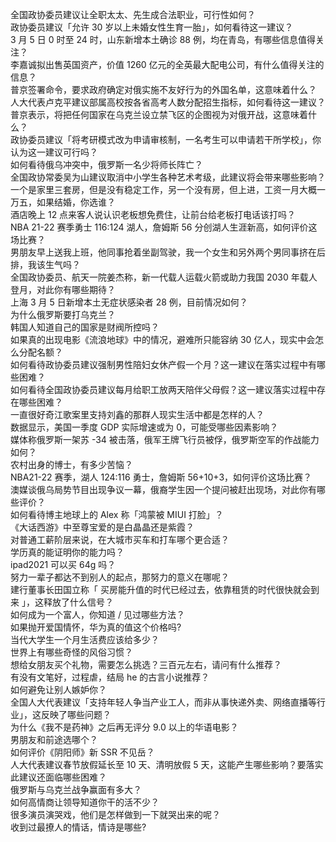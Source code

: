 全国政协委员建议让全职太太、先生成合法职业，可行性如何？  
政协委员建议「允许 30 岁以上未婚女性生育一胎」，如何看待这一建议？  
3 月 5 日 0 时至 24 时，山东新增本土确诊 88 例，均在青岛，有哪些信息值得关注？  
李嘉诚拟出售英国资产，价值 1260 亿元的全英最大配电公司，有什么值得关注的信息？  
普京签署命令，要求政府确定对俄实施不友好行为的外国名单，这意味着什么？  
人大代表卢克平建议部属高校按各省高考人数分配招生指标，如何看待这一建议？  
普京表示，将把任何国家在乌克兰设立禁飞区的企图视为对俄开战，这意味着什么？  
政协委员建议「将考研模式改为申请审核制，一名考生可以申请若干所学校」，你认为这一建议可行吗？  
如何看待俄乌冲突中，俄罗斯一名少将师长阵亡？  
全国政协常委吴为山建议取消中小学生各种艺术考级，此建议将会带来哪些影响？  
一个是家里三套房，但是没有稳定工作，另一个没有房，但上进，工资一月大概一万五，如果结婚，你选谁？  
酒店晚上 12 点来客人说认识老板想免费住，让前台给老板打电话该打吗？  
NBA 21-22 赛季勇士 116:124 湖人，詹姆斯 56 分创湖人生涯新高，如何评价这场比赛？  
男朋友早上送我上班，他同事抢着坐副驾驶，我一个女生和另外两个男同事挤在后排，我该生气吗？  
全国政协委员、航天一院姜杰称，新一代载人运载火箭或助力我国 2030 年载人登月，对此你有哪些期待？  
上海 3 月 5 日新增本土无症状感染者 28 例，目前情况如何？  
为什么俄罗斯要打乌克兰？  
韩国人知道自己的国家是财阀所控吗？  
如果真的出现电影《流浪地球》中的情况，避难所只能容纳 30 亿人，现实中会怎么分配名额？  
如何看待政协委员建议强制男性陪妇女休产假一个月？这一建议在落实过程中有哪些困难？  
如何看待全国政协委员建议每月给职工放两天陪伴父母假？这一建议落实过程中存在哪些困难？  
一直很好奇江歌案里支持刘鑫的那群人现实生活中都是怎样的人？  
数据显示，美国一季度 GDP 实际增速或为 0，可能受哪些因素影响？  
媒体称俄罗斯一架苏 -34 被击落，俄军王牌飞行员被俘，俄罗斯空军的作战能力如何？  
农村出身的博士，有多少苦恼？  
NBA21-22 赛季，湖人 124:116 勇士，詹姆斯 56+10+3，如何评价这场比赛？  
澳媒谈俄乌局势节目出现争议一幕，俄裔学生因一个提问被赶出现场，对此你有哪些评价？  
如何看待博主地球上的 Alex 称「鸿蒙被 MIUI 打脸」？  
《大话西游》中至尊宝爱的是白晶晶还是紫霞？  
对普通工薪阶层来说，在大城市买车和打车哪个更合适？  
学历真的能证明你的能力吗？  
ipad2021 可以买 64g 吗？  
努力一辈子都达不到别人的起点，那努力的意义在哪呢？  
建行董事长田国立称「 买房能升值的时代已经过去，依靠租赁的时代很快就会到来 」，这释放了什么信号？  
如何成为一个富人，你知道 / 见过哪些方法？  
如果抛开爱国情怀，华为真的值这个价格吗?  
当代大学生一个月生活费应该给多少？  
世界上有哪些奇怪的风俗习惯？  
想给女朋友买个礼物，需要怎么挑选？三百元左右，请问有什么推荐？  
有没有文笔好，过程虐，结局 he 的古言小说推荐？  
如何避免让别人嫉妒你？  
全国人大代表建议「支持年轻人争当产业工人，而非从事快递外卖、网络直播等行业」，这反映了哪些问题？  
为什么《我不是药神》之后再无评分 9.0 以上的华语电影？  
男朋友和前途选哪个？  
如何评价《阴阳师》新 SSR 不见岳？  
人大代表建议春节放假延长至 10 天、清明放假 5 天，这能产生哪些影响？要落实此建议还面临哪些困难？  
俄罗斯与乌克兰战争赢面有多大？  
如何高情商让领导知道你干的活不少？  
很多演员演哭戏，他们是怎样做到一下就哭出来的呢？  
收到过最撩人的情话，情诗是哪些?  
